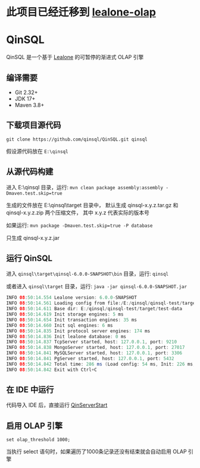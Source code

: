 # 此项目已经迁移到 [lealone-olap](https://github.com/lealone-plugins/lealone-olap)

# QinSQL

QinSQL 是一个基于 [Lealone](https://github.com/lealone/Lealone) 的可暂停的渐进式 OLAP 引擎


## 编译需要

* Git 2.32+
* JDK 17+
* Maven 3.8+


## 下载项目源代码

`git clone https://github.com/qinsql/QinSQL.git qinsql`

假设源代码放在 `E:\qinsql`


## 从源代码构建

进入 E:\qinsql 目录，运行: `mvn clean package assembly:assembly -Dmaven.test.skip=true`

生成的文件放在 E:\qinsql\target 目录中，
默认生成 qinsql-x.y.z.tar.gz 和 qinsql-x.y.z.zip 两个压缩文件，
其中 x.y.z 代表实际的版本号

如果运行: `mvn package -Dmaven.test.skip=true -P database`

只生成 qinsql-x.y.z.jar


## 运行 QinSQL

进入 `qinsql\target\qinsql-6.0.0-SNAPSHOT\bin` 目录，运行: `qinsql`

或者进入 `qinsql\target` 目录，运行: `java -jar qinsql-6.0.0-SNAPSHOT.jar`

```java
INFO 08:50:14.554 Lealone version: 6.0.0-SNAPSHOT
INFO 08:50:14.561 Loading config from file:/E:/qinsql/qinsql-test/target/test-classes/qinsql-test.yaml
INFO 08:50:14.611 Base dir: E:/qinsql/qinsql-test/target/test-data
INFO 08:50:14.619 Init storage engines: 5 ms
INFO 08:50:14.654 Init transaction engines: 35 ms
INFO 08:50:14.660 Init sql engines: 6 ms
INFO 08:50:14.835 Init protocol server engines: 174 ms
INFO 08:50:14.836 Init lealone database: 0 ms
INFO 08:50:14.837 TcpServer started, host: 127.0.0.1, port: 9210
INFO 08:50:14.838 MongoServer started, host: 127.0.0.1, port: 27017
INFO 08:50:14.841 MySQLServer started, host: 127.0.0.1, port: 3306
INFO 08:50:14.841 PgServer started, host: 127.0.0.1, port: 5432
INFO 08:50:14.842 Total time: 286 ms (Load config: 54 ms, Init: 226 ms, Start: 6 ms)
INFO 08:50:14.842 Exit with Ctrl+C
```

## 在 IDE 中运行

代码导入 IDE 后，直接运行 [QinServerStart](https://github.com/qinsql/QinSQL/blob/master/qinsql-test/src/test/java/org/qinsql/test/QinServerStart.java)


## 启用 OLAP 引擎

`set olap_threshold 1000;`

当执行 select 语句时，如果遍历了1000条记录还没有结束就会自动启用 OLAP 引擎
